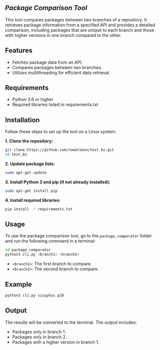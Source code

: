 ## _Package Comparison Tool_
This tool compares packages between two branches of a repository. It retrieves package information from a specified API and provides a detailed comparison, including packages that are unique to each branch and those with higher versions in one branch compared to the other.

## Features
- Fetches package data from an API.
- Compares packages between two branches.
- Utilizes multithreading for efficient data retrieval.

## Requirements
- Python 3.6 or higher
- Required libraries listed in requirements.txt

## Installation
Follow these steps to set up the tool on a Linux system:

**1. Clone the repository:**
```bash
git clone https://github.com/romatimon/test_bz.git
cd test_bz
```
**2. Update package lists:**
```bash
sudo apt-get update
```

**3. Install Python 3 and pip (if not already installed):**
```bash
sudo apt-get install pip
```

**4. Install required libraries:**
```bash
pip install -r requirements.txt
```

## Usage

To use the package comparison tool, go to the `package_comparator` folder and run the following command in a terminal:
```bash
cd package_comparator
python3 cli.py <branch1> <branch2>
```

- `<branch1>`: The first branch to compare.
- `<branch2>`: The second branch to compare.

## Example

```bash
python3 cli.py sisyphus p10
```

## Output
The results will be converted to the terminal. The output includes:

- Packages only in branch 1.
- Packages only in branch 2.
- Packages with a higher version in branch 1.
